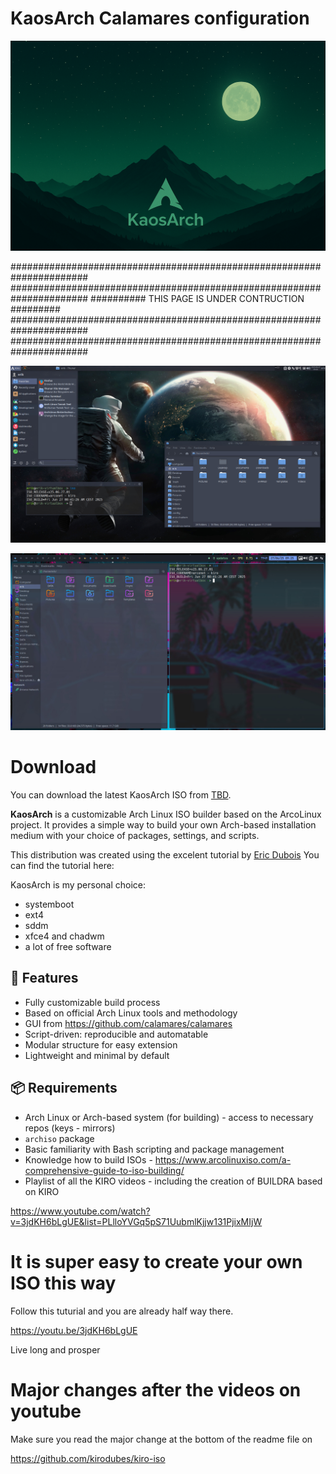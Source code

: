 # KaosArch Calamares configuration

![KaosArch Logo](KaosArch.png)

######################################################################
######################################################################
##########          THIS PAGE IS UNDER CONTRUCTION           #########
######################################################################
######################################################################

![KaosArch Logo](kiro-xfce.jpg)

![KaosArch Logo](kiro-chadwm.jpg)

# Download

You can download the latest KaosArch ISO from [TBD](https://sourceforge.net/projects/kiro/files/).

**KaosArch** is a customizable Arch Linux ISO builder based on the ArcoLinux project. It provides a simple way to build your own Arch-based installation medium with your choice of packages, settings, and scripts.

This distribution was created using the excelent tutorial by [Eric Dubois](https://www.youtube.com/@ErikDubois)
You can find the tutorial here: [](https://youtu.be/3jdKH6bLgUE)

KaosArch is my personal choice:

- systemboot
- ext4
- sddm
- xfce4 and chadwm
- a lot of free software

## 🚀 Features

- Fully customizable build process
- Based on official Arch Linux tools and methodology
- GUI from https://github.com/calamares/calamares
- Script-driven: reproducible and automatable
- Modular structure for easy extension
- Lightweight and minimal by default

## 📦 Requirements

- Arch Linux or Arch-based system (for building) - access to necessary repos (keys - mirrors)
- `archiso` package
- Basic familiarity with Bash scripting and package management
- Knowledge how to build ISOs - https://www.arcolinuxiso.com/a-comprehensive-guide-to-iso-building/
- Playlist of all the KIRO videos - including the creation of BUILDRA based on KIRO

https://www.youtube.com/watch?v=3jdKH6bLgUE&list=PLlloYVGq5pS71UubmlKjjw131PjixMIjW

# It is super easy to create your own ISO this way

Follow this tuturial and you are already half way there.

https://youtu.be/3jdKH6bLgUE 

Live long and prosper


# Major changes after the videos on youtube

Make sure you read the major change at the bottom of the readme file on 

https://github.com/kirodubes/kiro-iso
